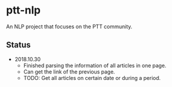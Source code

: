 # ptt-nlp
An NLP project that focuses on the PTT community.

## Status
- 2018.10.30
  - Finished parsing the information of all articles in one page.
  - Can get the link of the previous page.
  - TODO: Get all articles on certain date or during a period.
